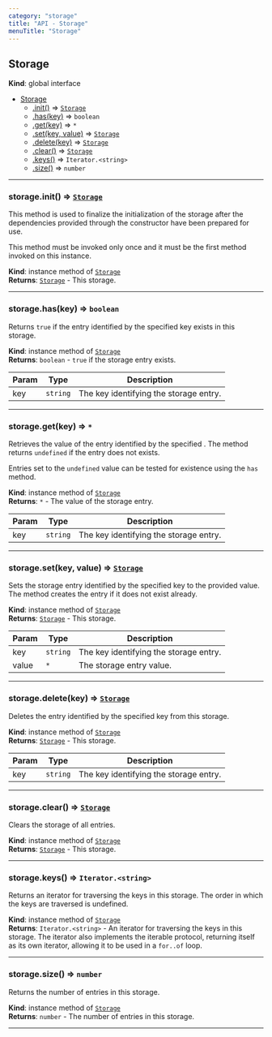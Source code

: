 ```yaml
---
category: "storage"
title: "API - Storage"
menuTitle: "Storage"
---
```


## Storage&nbsp;<a name="Storage" href="https://github.com/seznam/ima/blob/v17.12.1/packages/core/src/storage/Storage.js#L8" target="_blank"><span class="icon"><i class="fas fa-external-link-alt fa-xs"></i></span></a>
**Kind**: global interface  

* [Storage](#Storage)
    * [.init()](#Storage+init) ⇒ [<code>Storage</code>](#Storage)
    * [.has(key)](#Storage+has) ⇒ <code>boolean</code>
    * [.get(key)](#Storage+get) ⇒ <code>\*</code>
    * [.set(key, value)](#Storage+set) ⇒ [<code>Storage</code>](#Storage)
    * [.delete(key)](#Storage+delete) ⇒ [<code>Storage</code>](#Storage)
    * [.clear()](#Storage+clear) ⇒ [<code>Storage</code>](#Storage)
    * [.keys()](#Storage+keys) ⇒ <code>Iterator.&lt;string&gt;</code>
    * [.size()](#Storage+size) ⇒ <code>number</code>


* * *

### storage.init() ⇒ [<code>Storage</code>](#Storage)&nbsp;<a name="Storage+init" href="https://github.com/seznam/ima/blob/v17.12.1/packages/core/src/storage/Storage.js#L19" target="_blank"><span class="icon"><i class="fas fa-external-link-alt fa-xs"></i></span></a>
This method is used to finalize the initialization of the storage after
the dependencies provided through the constructor have been prepared for
use.

This method must be invoked only once and it must be the first method
invoked on this instance.

**Kind**: instance method of [<code>Storage</code>](#Storage)  
**Returns**: [<code>Storage</code>](#Storage) - This storage.  

* * *

### storage.has(key) ⇒ <code>boolean</code>&nbsp;<a name="Storage+has" href="https://github.com/seznam/ima/blob/v17.12.1/packages/core/src/storage/Storage.js#L28" target="_blank"><span class="icon"><i class="fas fa-external-link-alt fa-xs"></i></span></a>
Returns <code>true</code> if the entry identified by the specified key exists
in this storage.

**Kind**: instance method of [<code>Storage</code>](#Storage)  
**Returns**: <code>boolean</code> - <code>true</code> if the storage entry exists.  

| Param | Type | Description |
| --- | --- | --- |
| key | <code>string</code> | The key identifying the storage entry. |


* * *

### storage.get(key) ⇒ <code>\*</code>&nbsp;<a name="Storage+get" href="https://github.com/seznam/ima/blob/v17.12.1/packages/core/src/storage/Storage.js#L40" target="_blank"><span class="icon"><i class="fas fa-external-link-alt fa-xs"></i></span></a>
Retrieves the value of the entry identified by the specified . The
method returns <code>undefined</code> if the entry does not exists.

Entries set to the <code>undefined</code> value can be tested for existence
using the <code>has</code> method.

**Kind**: instance method of [<code>Storage</code>](#Storage)  
**Returns**: <code>\*</code> - The value of the storage entry.  

| Param | Type | Description |
| --- | --- | --- |
| key | <code>string</code> | The key identifying the storage entry. |


* * *

### storage.set(key, value) ⇒ [<code>Storage</code>](#Storage)&nbsp;<a name="Storage+set" href="https://github.com/seznam/ima/blob/v17.12.1/packages/core/src/storage/Storage.js#L50" target="_blank"><span class="icon"><i class="fas fa-external-link-alt fa-xs"></i></span></a>
Sets the storage entry identified by the specified key to the provided
value. The method creates the entry if it does not exist already.

**Kind**: instance method of [<code>Storage</code>](#Storage)  
**Returns**: [<code>Storage</code>](#Storage) - This storage.  

| Param | Type | Description |
| --- | --- | --- |
| key | <code>string</code> | The key identifying the storage entry. |
| value | <code>\*</code> | The storage entry value. |


* * *

### storage.delete(key) ⇒ [<code>Storage</code>](#Storage)&nbsp;<a name="Storage+delete" href="https://github.com/seznam/ima/blob/v17.12.1/packages/core/src/storage/Storage.js#L58" target="_blank"><span class="icon"><i class="fas fa-external-link-alt fa-xs"></i></span></a>
Deletes the entry identified by the specified key from this storage.

**Kind**: instance method of [<code>Storage</code>](#Storage)  
**Returns**: [<code>Storage</code>](#Storage) - This storage.  

| Param | Type | Description |
| --- | --- | --- |
| key | <code>string</code> | The key identifying the storage entry. |


* * *

### storage.clear() ⇒ [<code>Storage</code>](#Storage)&nbsp;<a name="Storage+clear" href="https://github.com/seznam/ima/blob/v17.12.1/packages/core/src/storage/Storage.js#L65" target="_blank"><span class="icon"><i class="fas fa-external-link-alt fa-xs"></i></span></a>
Clears the storage of all entries.

**Kind**: instance method of [<code>Storage</code>](#Storage)  
**Returns**: [<code>Storage</code>](#Storage) - This storage.  

* * *

### storage.keys() ⇒ <code>Iterator.&lt;string&gt;</code>&nbsp;<a name="Storage+keys" href="https://github.com/seznam/ima/blob/v17.12.1/packages/core/src/storage/Storage.js#L76" target="_blank"><span class="icon"><i class="fas fa-external-link-alt fa-xs"></i></span></a>
Returns an iterator for traversing the keys in this storage. The order
in which the keys are traversed is undefined.

**Kind**: instance method of [<code>Storage</code>](#Storage)  
**Returns**: <code>Iterator.&lt;string&gt;</code> - An iterator for traversing the keys in this
        storage. The iterator also implements the iterable protocol,
        returning itself as its own iterator, allowing it to be used in
        a <code>for..of</code> loop.  

* * *

### storage.size() ⇒ <code>number</code>&nbsp;<a name="Storage+size" href="https://github.com/seznam/ima/blob/v17.12.1/packages/core/src/storage/Storage.js#L83" target="_blank"><span class="icon"><i class="fas fa-external-link-alt fa-xs"></i></span></a>
Returns the number of entries in this storage.

**Kind**: instance method of [<code>Storage</code>](#Storage)  
**Returns**: <code>number</code> - The number of entries in this storage.  

* * *

